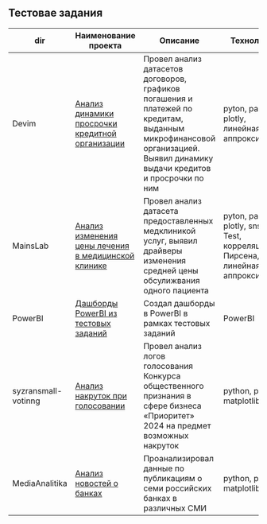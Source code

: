 ## Тестовае задания

| dir| Наименование проекта | Описание | Технологии |
| -- | -------------------- | -------- | ---------- |
| Devim   | [Анализ динамики просрочки кредитной организации](https://github.com/delffine/Pet-projects/tree/main/test_tasks/Devim) | Провел анализ датасетов договоров, графиков погашения и платежей по кредитам, выданным микрофинансовой организацией. Выявил динамику выдачи кредитов и просрочки по ним | pyton, pandas, plotly, линейная аппроксимация |
| MainsLab   | [Анализ изменения цены лечения в медицинской клинике](https://github.com/delffine/Pet-projects/tree/main/test_tasks/MainsLab) | Провел анализ датасета предоставленных медклиникой услуг, выявил драйверы изменения средней цены обсулижвания одного пациента | pyton, pandas, plotly, sns, T-Test, корреляция Пирсена, линейная аппроксимация |
| PowerBI   | [Дашборды PowerBI из тестовых заданий](https://github.com/delffine/Pet-projects/tree/main/test_tasks/PowerBI) | Создал дашборды в PowerBI в рамках тестовых заданий | PowerBI  |
| syzransmall-votinng   | [Анализ накруток при голосовании](https://github.com/delffine/Pet-projects/tree/main/test_tasks/syzransmall-votinng) | Провел анализ логов голосования Конкурса общественного признания в сфере бизнеса «Приоритет» 2024 на предмет возможных накруток | python, pandas, matplotlib |
| MediaAnalitika   | [Анализ новостей о банках](https://github.com/delffine/Pet-projects/tree/main/test_tasks/MediaAnalitika) | Проанализировал данные по публикациям о семи российских банках в различных СМИ | python, pandas, matplotlib |

